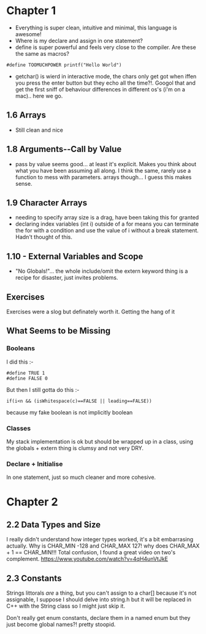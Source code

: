 # Chapter 1
- Everything is super clean, intuitive and minimal, this language is awesome!
- Where is my declare and assign in one statement?
- define is super powerful and feels very close to the compiler.  Are these the same as macros?
```
#define TOOMUCHPOWER printf("Hello World")
```
- getchar() is wierd in interactive mode, the chars only get got when iffen you press the enter button but they echo all the time?!.  Googol that and get the first sniff of behaviour differences in different os's (i'm on a mac).. here we go.

## 1.6  Arrays
- Still clean and nice 

## 1.8 Arguments--Call by Value
- pass by value seems good... at least it's explicit.  Makes you think about what you have been assuming all along.  I think the same, rarely use a function to mess with parameters.  arrays though... I guess this makes sense.

## 1.9 Character Arrays
- needing to specify array size is a drag, have been taking this for granted
- declaring index variables (int i) outside of a for means you can terminate the for with a condition and use the value of i without a break statement.  Hadn't thought of this.

## 1.10 - External Variables and Scope
- "No Globals!"... the whole include/omit the extern keyword thing is a recipe for disaster, just invites problems.

## Exercises
Exercises were a slog but definately worth it.  Getting the hang of it

## What Seems to be Missing
### Booleans
I did this :-
```
#define TRUE 1
#define FALSE 0
```
But then I still gotta do this :-
```
if(i<n && (isWhitespace(c)==FALSE || leading==FALSE))
```
because my fake boolean is not implicitly boolean

### Classes
My stack implementation is ok but should be wrapped up in a class, using the globals + extern thing is clumsy and not very DRY.

### Declare + Initialise
In one statement, just so much cleaner and more cohesive.

# Chapter 2
## 2.2 Data Types and Size
I really didn't understand how integer types worked, it's a bit embarrasing actually.  Why is CHAR_MIN -128 and CHAR_MAX 127!  why does CHAR_MAX + 1 == CHAR_MIN!!! Total confusion, I found a great video on two's complement.
https://www.youtube.com/watch?v=4qH4unVtJkE

## 2.3 Constants
Strings littorals *are* a thing, but you can't assign to a char[] because
it's not assignable, I suppose I should delve into string.h but it will be replaced in C++ with the String class so I might just skip it.

Don't really get enum constants, declare them in a named enum but they just become global names?! pretty stoopid.